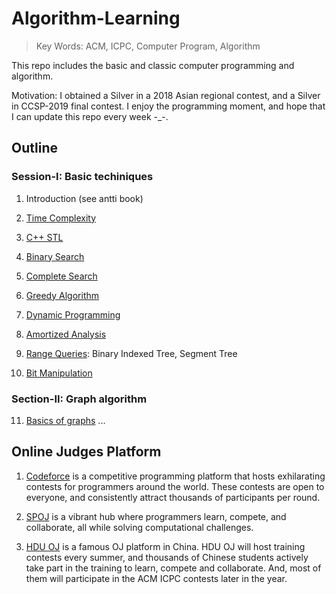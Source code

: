 # Algorithm-Learning
> Key Words: ACM, ICPC, Computer Program, Algorithm

This repo includes the basic and classic computer programming and algorithm.

Motivation: I obtained a Silver in a 2018 Asian regional contest, and a Silver in CCSP-2019 final contest. I enjoy the programming moment, and hope that I can update this repo every week -_-.

## Outline

### Session-I: Basic techiniques

1. Introduction (see antti book)

2. [Time Complexity](notes/2_TimeComplexity.md)  

3. [C++ STL](notes/3_C++STL.md)  

4. [Binary Search](notes/4_Binary_Search.md)  

5. [Complete Search](notes/5_complete_search.md)

6. [Greedy Algorithm](notes/6_Greedy_Algorithm.md)

7. [Dynamic Programming](notes/7_Dynamic_Programming.md)

8. [Amortized Analysis](notes/8_Amortized_Analysis.md)

9. [Range Queries](notes/9_Range_Queries.md): Binary Indexed Tree, Segment Tree

10. [Bit Manipulation](notes/10_Bit_Manipulation.md) 

### Section-II: Graph algorithm

11. [Basics of graphs]() ...

## Online Judges Platform

1. [Codeforce](https://codeforces.com/) is a competitive programming platform that hosts exhilarating contests for programmers around the world. These contests are open to everyone, and consistently attract thousands of participants per round.


2. [SPOJ](https://www.spoj.com/) is a vibrant hub where programmers learn, compete, and collaborate, all while solving computational challenges.


3. [HDU OJ](https://acm.hdu.edu.cn/) is a famous OJ platform in China. HDU OJ will host training contests every summer, and thousands of Chinese students actively take part in the training to learn, compete and collaborate. And, most of them will participate in the ACM ICPC contests later in the year.
